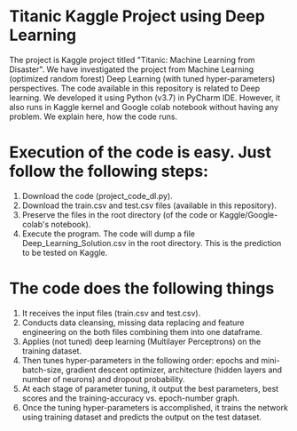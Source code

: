 # Titanic Kaggle Project using Deep Learning
The project is Kaggle project titled "Titanic: Machine Learning from Disaster". We have investigated the project from Machine Learning (optimized random forest) Deep Learning (with tuned hyper-parameters) perspectives. The code available in this repository is related to Deep learning. We developed it using Python (v3.7) in PyCharm IDE. However, it also runs in Kaggle kernel and Google colab notebook without having any problem. We explain here, how the code runs.

# Execution of the code is easy. Just follow the following steps:
1. Download the code (project_code_dl.py).
2. Download the train.csv and test.csv files (available in this repository).
3. Preserve the files in the root directory (of the code or Kaggle/Google-colab's notebook).
4. Execute the program. The code will dump a file Deep_Learning_Solution.csv in the root directory. This is the prediction to be tested on Kaggle.

# The code does the following things
1. It receives the input files (train.csv and test.csv).
2. Conducts data cleansing, missing data replacing and feature engineering on the both files combining them into one dataframe.
3. Applies (not tuned) deep learning (Multilayer Perceptrons) on the training dataset.
4. Then tunes hyper-parameters in the following order: epochs and mini-batch-size, gradient descent optimizer, architecture (hidden layers and number of neurons) and dropout probability.
5. At each stage of parameter tuning, it output the best parameters, best scores and the training-accuracy vs. epoch-number graph.
6. Once the tuning hyper-parameters is accomplished, it trains the network using training dataset and predicts the output on the test dataset.



